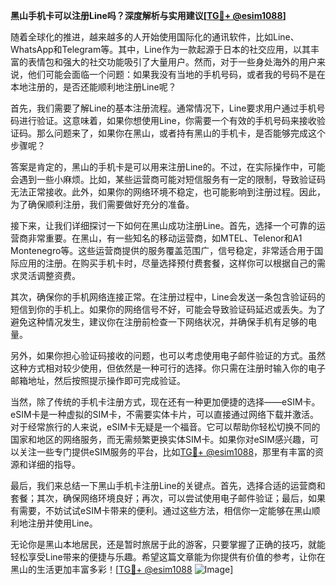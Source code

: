 **黑山手机卡可以注册Line吗？深度解析与实用建议[[TG💪+ @esim1088](https://t.me/s/esim1088)]**

随着全球化的推进，越来越多的人开始使用国际化的通讯软件，比如Line、WhatsApp和Telegram等。其中，Line作为一款起源于日本的社交应用，以其丰富的表情包和强大的社交功能吸引了大量用户。然而，对于一些身处海外的用户来说，他们可能会面临一个问题：如果我没有当地的手机号码，或者我的号码不是在本地注册的，是否还能顺利地注册Line呢？

首先，我们需要了解Line的基本注册流程。通常情况下，Line要求用户通过手机号码进行验证。这意味着，如果你想使用Line，你需要一个有效的手机号码来接收验证码。那么问题来了，如果你在黑山，或者持有黑山的手机卡，是否能够完成这个步骤呢？

答案是肯定的，黑山的手机卡是可以用来注册Line的。不过，在实际操作中，可能会遇到一些小麻烦。比如，某些运营商可能对短信服务有一定的限制，导致验证码无法正常接收。此外，如果你的网络环境不稳定，也可能影响到注册过程。因此，为了确保顺利注册，我们需要做好充分的准备。

接下来，让我们详细探讨一下如何在黑山成功注册Line。首先，选择一个可靠的运营商非常重要。在黑山，有一些知名的移动运营商，如MTEL、Telenor和A1 Montenegro等。这些运营商提供的服务覆盖范围广，信号稳定，非常适合用于国际应用的注册。在购买手机卡时，尽量选择预付费套餐，这样你可以根据自己的需求灵活调整资费。

其次，确保你的手机网络连接正常。在注册过程中，Line会发送一条包含验证码的短信到你的手机上。如果你的网络信号不好，可能会导致验证码延迟或丢失。为了避免这种情况发生，建议你在注册前检查一下网络状况，并确保手机有足够的电量。

另外，如果你担心验证码接收的问题，也可以考虑使用电子邮件验证的方式。虽然这种方式相对较少使用，但依然是一种可行的选择。你只需在注册时输入你的电子邮箱地址，然后按照提示操作即可完成验证。

当然，除了传统的手机卡注册方式，现在还有一种更加便捷的选择——eSIM卡。eSIM卡是一种虚拟的SIM卡，不需要实体卡片，可以直接通过网络下载并激活。对于经常旅行的人来说，eSIM卡无疑是一个福音。它可以帮助你轻松切换不同的国家和地区的网络服务，而无需频繁更换实体SIM卡。如果你对eSIM感兴趣，可以关注一些专门提供eSIM服务的平台，比如[TG💪+ @esim1088](https://t.me/s/esim1088)，那里有丰富的资源和详细的指导。

最后，我们来总结一下黑山手机卡注册Line的关键点。首先，选择合适的运营商和套餐；其次，确保网络环境良好；再次，可以尝试使用电子邮件验证；最后，如果有需要，不妨试试eSIM卡带来的便利。通过这些方法，相信你一定能够在黑山顺利地注册并使用Line。

无论你是黑山本地居民，还是暂时旅居于此的游客，只要掌握了正确的技巧，就能轻松享受Line带来的便捷与乐趣。希望这篇文章能为你提供有价值的参考，让你在黑山的生活更加丰富多彩！[[TG💪+ @esim1088](https://t.me/s/esim1088) ![Image](https://i.postimg.cc/4NQfJmqS/Snipaste-2025-05-13-00-14-12.png)]